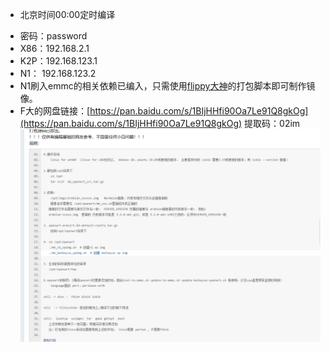 * 北京时间00:00定时编译  
- 密码：password
- X86：192.168.2.1
- K2P：192.168.123.1
- N1： 192.168.123.2
- N1刷入emmc的相关依赖已编入，只需使用[flippy大神](https://www.right.com.cn/forum/forum.php?mod=viewthread&tid=981406)的打包脚本即可制作镜像。
- F大的网盘链接：[https://pan.baidu.com/s/1BIjHHfi90Oa7Le91Q8gkOg](https://pan.baidu.com/s/1BIjHHfi90Oa7Le91Q8gkOg)
提取码：02im
![xm1](doc/1.png)
